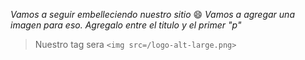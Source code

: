 _Vamos a seguir embelleciendo nuestro sitio_ :smile:
_Vamos a agregar una imagen para eso. Agregalo entre el titulo y el primer "p"_
>Nuestro tag sera ```<img src=/logo-alt-large.png>```